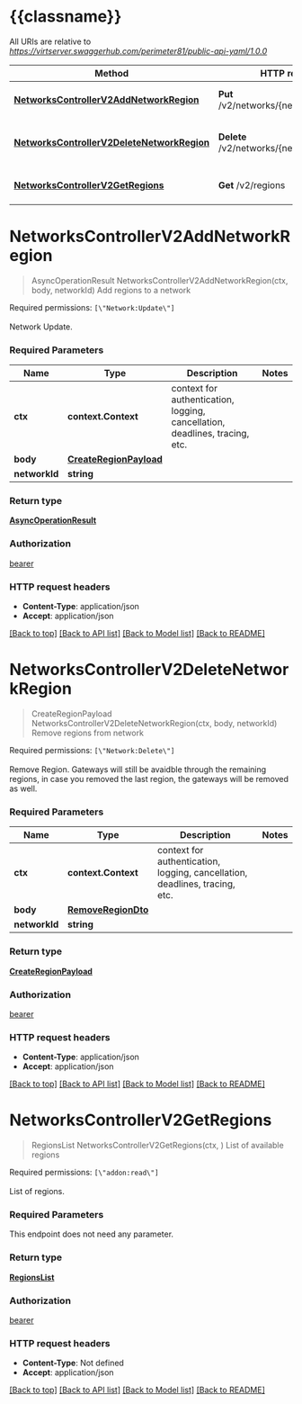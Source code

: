 # {{classname}}

All URIs are relative to *https://virtserver.swaggerhub.com/perimeter81/public-api-yaml/1.0.0*

Method | HTTP request | Description
------------- | ------------- | -------------
[**NetworksControllerV2AddNetworkRegion**](RegionsApi.md#NetworksControllerV2AddNetworkRegion) | **Put** /v2/networks/{networkId}/regions | Add regions to a network
[**NetworksControllerV2DeleteNetworkRegion**](RegionsApi.md#NetworksControllerV2DeleteNetworkRegion) | **Delete** /v2/networks/{networkId}/regions | Remove regions from network
[**NetworksControllerV2GetRegions**](RegionsApi.md#NetworksControllerV2GetRegions) | **Get** /v2/regions | List of available regions

# **NetworksControllerV2AddNetworkRegion**
> AsyncOperationResult NetworksControllerV2AddNetworkRegion(ctx, body, networkId)
Add regions to a network

Required permissions: `[\"Network:Update\"]`<br><br>Network Update.

### Required Parameters

Name | Type | Description  | Notes
------------- | ------------- | ------------- | -------------
 **ctx** | **context.Context** | context for authentication, logging, cancellation, deadlines, tracing, etc.
  **body** | [**CreateRegionPayload**](CreateRegionPayload.md)|  | 
  **networkId** | **string**|  | 

### Return type

[**AsyncOperationResult**](AsyncOperationResult.md)

### Authorization

[bearer](../README.md#bearer)

### HTTP request headers

 - **Content-Type**: application/json
 - **Accept**: application/json

[[Back to top]](#) [[Back to API list]](../README.md#documentation-for-api-endpoints) [[Back to Model list]](../README.md#documentation-for-models) [[Back to README]](../README.md)

# **NetworksControllerV2DeleteNetworkRegion**
> CreateRegionPayload NetworksControllerV2DeleteNetworkRegion(ctx, body, networkId)
Remove regions from network

Required permissions: `[\"Network:Delete\"]`<br><br>Remove Region. Gateways will still be avaidble through the remaining regions, in case you removed the last region, the gateways will be removed as well.

### Required Parameters

Name | Type | Description  | Notes
------------- | ------------- | ------------- | -------------
 **ctx** | **context.Context** | context for authentication, logging, cancellation, deadlines, tracing, etc.
  **body** | [**RemoveRegionDto**](RemoveRegionDto.md)|  | 
  **networkId** | **string**|  | 

### Return type

[**CreateRegionPayload**](CreateRegionPayload.md)

### Authorization

[bearer](../README.md#bearer)

### HTTP request headers

 - **Content-Type**: application/json
 - **Accept**: application/json

[[Back to top]](#) [[Back to API list]](../README.md#documentation-for-api-endpoints) [[Back to Model list]](../README.md#documentation-for-models) [[Back to README]](../README.md)

# **NetworksControllerV2GetRegions**
> RegionsList NetworksControllerV2GetRegions(ctx, )
List of available regions

Required permissions: `[\"addon:read\"]`<br><br>List of regions.

### Required Parameters
This endpoint does not need any parameter.

### Return type

[**RegionsList**](RegionsList.md)

### Authorization

[bearer](../README.md#bearer)

### HTTP request headers

 - **Content-Type**: Not defined
 - **Accept**: application/json

[[Back to top]](#) [[Back to API list]](../README.md#documentation-for-api-endpoints) [[Back to Model list]](../README.md#documentation-for-models) [[Back to README]](../README.md)

